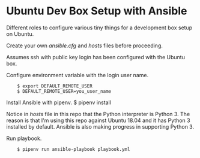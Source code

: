# Ubuntu Dev Box Setup with Ansible

Different roles to configure various tiny things for a development box setup
on Ubuntu.

Create your own *ansible.cfg* and *hosts* files before proceeding.

Assumes ssh with public key login has been configured with the Ubuntu box.

Configure environment variable with the login user name.

        $ export DEFAULT_REMOTE_USER
        $ DEFAULT_REMOTE_USER=you_user_name

Install Ansible with pipenv.
        $ pipenv install

Notice in *hosts* file in this repo that the Python interpreter is Python 3.
The reason is that I'm using this repo against Ubuntu 18.04 and it has Python 3
installed by default. Ansible is also making progress in supporting Python 3.

Run playbook.

        $ pipenv run ansible-playbook playbook.yml
